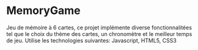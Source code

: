 # MemoryGame

Jeu de mémoire à 6 cartes, ce projet implémente diverse fonctionnalitées tel que le choix du thème des cartes, un chronomètre et le meilleur temps de jeu. Utilise les technologies suivantes: Javascript, HTML5, CSS3
